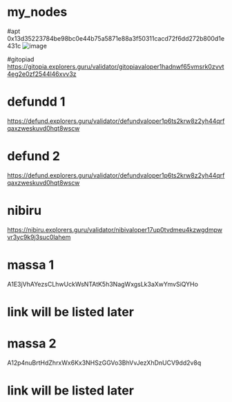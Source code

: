 # my_nodes

#apt
0x13d35223784be98bc0e44b75a5871e88a3f50311cacd72f6dd272b800d1e431c
![image](https://user-images.githubusercontent.com/25844318/205192322-86c96217-c545-4567-bf76-695680ad03b8.png)

#gitopiad
https://gitopia.explorers.guru/validator/gitopiavaloper1hadnwf65vmsrk0zvvt4eg2e0zf2544l46xvv3z

# defundd 1 
https://defund.explorers.guru/validator/defundvaloper1p6ts2krw8z2yh44qrfqaxzweskuvd0hqt8wscw

# defund 2
https://defund.explorers.guru/validator/defundvaloper1p6ts2krw8z2yh44qrfqaxzweskuvd0hqt8wscw

# nibiru
https://nibiru.explorers.guru/validator/nibivaloper17up0tvdmeu4kzwgdmpwvr3yc9k9j3suc0lahem

# massa 1 
A1E3jVhAYezsCLhwUckWsNTAtK5h3NagWxgsLk3aXwYmvSiQYHo
# link will be listed later

# massa 2
A12p4nuBrtHdZhrxWx6Kx3NHSzGGVo3BhVvJezXhDnUCV9dd2v8q
# link will be listed later

